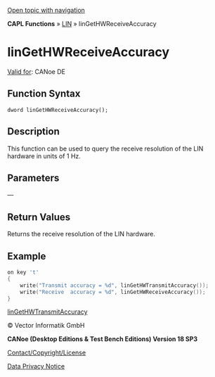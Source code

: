 [Open topic with navigation](../../../../../CANoeDEFamily.htm#Topics/CAPLFunctions/LIN/Functions/CAPLfunctionLINGetHWReceiveAccuracy.md)

**CAPL Functions** » [LIN](../CAPLfunctionsLINOverview.md) » linGetHWReceiveAccuracy

# linGetHWReceiveAccuracy

[Valid for](../../../Shared/FeatureAvailability.md): CANoe DE

## Function Syntax

```
dword linGetHWReceiveAccuracy();
```

## Description

This function can be used to query the receive resolution of the LIN hardware in units of 1 Hz.

## Parameters

—

## Return Values

Returns the receive resolution of the LIN hardware.

## Example

```c
on key 't'
{
    write("Transmit accuracy = %d", linGetHWTransmitAccuracy());
    write("Receive  accuracy = %d", linGetHWReceiveAccuracy());
}
```

[linGetHWTransmitAccuracy](CAPLfunctionLINGetHWTransmitAccuracy.md)

© Vector Informatik GmbH

**CANoe (Desktop Editions & Test Bench Editions) Version 18 SP3**

[Contact/Copyright/License](../../../Shared/ContactCopyrightLicense.md)

[Data Privacy Notice](https://www.vector.com/int/en/company/get-info/privacy-policy/)
